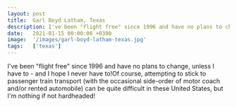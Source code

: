 ```yaml
---
layout: post
title:  Garl Boyd Latham, Texas
description: I've been "flight free" since 1996 and have no plans to change, unless I have to - and I hope I never have to!Of course, attempting to stick to passen...
date:   2021-01-15 00:00:00 +0300
image:  '/images/garl-boyd-latham-texas.jpg'
tags:   ['texas']
---
```

I've been "flight free" since 1996 and have no plans to change, unless I have to - and I hope I never have to!Of course, attempting to stick to passenger train transport (with the occasional side-order of motor coach and/or rented automobile) can be quite difficult in these United States, but I'm nothing if not hardheaded!


